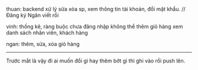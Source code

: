 thuan: backend xử lý sửa xóa sp, 
        xem thông tin tài khoản, 
        đổi mật khẩu.   //Đăng ký Ngân viết rồi


vinh: thống kê,
    ràng buộc chưa đăng nhập không thể thêm giỏ hàng
    xem danh sách nhân viên, khách hàng


ngan: thêm, sửa, xóa giỏ hàng

---------------------------------------------------------
Trước mắt là vậy đi ai muốn đổi gì hay thêm bớt gì thì ghi vào rồi push lên.


